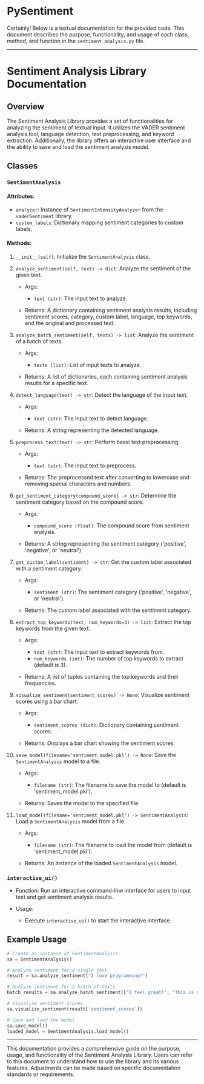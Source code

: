 # PySentiment
Certainly! Below is a textual documentation for the provided code. This document describes the purpose, functionality, and usage of each class, method, and function in the `sentiment_analysis.py` file.

---

# Sentiment Analysis Library Documentation

## Overview

The Sentiment Analysis Library provides a set of functionalities for analyzing the sentiment of textual input. It utilizes the VADER sentiment analysis tool, language detection, text preprocessing, and keyword extraction. Additionally, the library offers an interactive user interface and the ability to save and load the sentiment analysis model.

## Classes

### `SentimentAnalysis`

#### Attributes:

- `analyzer`: Instance of `SentimentIntensityAnalyzer` from the `vaderSentiment` library.
- `custom_labels`: Dictionary mapping sentiment categories to custom labels.

#### Methods:

1. `__init__(self)`: Initialize the `SentimentAnalysis` class.

2. `analyze_sentiment(self, text) -> dict`: Analyze the sentiment of the given text.

    - Args:
        - `text (str)`: The input text to analyze.

    - Returns:
        A dictionary containing sentiment analysis results, including sentiment scores, category, custom label, language, top keywords, and the original and processed text.

3. `analyze_batch_sentiment(self, texts) -> list`: Analyze the sentiment of a batch of texts.

    - Args:
        - `texts (list)`: List of input texts to analyze.

    - Returns:
        A list of dictionaries, each containing sentiment analysis results for a specific text.

4. `detect_language(text) -> str`: Detect the language of the input text.

    - Args:
        - `text (str)`: The input text to detect language.

    - Returns:
        A string representing the detected language.

5. `preprocess_text(text) -> str`: Perform basic text preprocessing.

    - Args:
        - `text (str)`: The input text to preprocess.

    - Returns:
        The preprocessed text after converting to lowercase and removing special characters and numbers.

6. `get_sentiment_category(compound_score) -> str`: Determine the sentiment category based on the compound score.

    - Args:
        - `compound_score (float)`: The compound score from sentiment analysis.

    - Returns:
        A string representing the sentiment category ('positive', 'negative', or 'neutral').

7. `get_custom_label(sentiment) -> str`: Get the custom label associated with a sentiment category.

    - Args:
        - `sentiment (str)`: The sentiment category ('positive', 'negative', or 'neutral').

    - Returns:
        The custom label associated with the sentiment category.

8. `extract_top_keywords(text, num_keywords=3) -> list`: Extract the top keywords from the given text.

    - Args:
        - `text (str)`: The input text to extract keywords from.
        - `num_keywords (int)`: The number of top keywords to extract (default is 3).

    - Returns:
        A list of tuples containing the top keywords and their frequencies.

9. `visualize_sentiment(sentiment_scores) -> None`: Visualize sentiment scores using a bar chart.

    - Args:
        - `sentiment_scores (dict)`: Dictionary containing sentiment scores.

    - Returns:
        Displays a bar chart showing the sentiment scores.

10. `save_model(filename='sentiment_model.pkl') -> None`: Save the `SentimentAnalysis` model to a file.

    - Args:
        - `filename (str)`: The filename to save the model to (default is 'sentiment_model.pkl').

    - Returns:
        Saves the model to the specified file.

11. `load_model(filename='sentiment_model.pkl') -> SentimentAnalysis`: Load a `SentimentAnalysis` model from a file.

    - Args:
        - `filename (str)`: The filename to load the model from (default is 'sentiment_model.pkl').

    - Returns:
        An instance of the loaded `SentimentAnalysis` model.

### `interactive_ui()`

- Function: Run an interactive command-line interface for users to input text and get sentiment analysis results.

- Usage:
  - Execute `interactive_ui()` to start the interactive interface.

## Example Usage

```python
# Create an instance of SentimentAnalysis
sa = SentimentAnalysis()

# Analyze sentiment for a single text
result = sa.analyze_sentiment("I love programming!")

# Analyze sentiment for a batch of texts
batch_results = sa.analyze_batch_sentiment(["I feel great!", "This is not good."])

# Visualize sentiment scores
sa.visualize_sentiment(result['sentiment_scores'])

# Save and load the model
sa.save_model()
loaded_model = SentimentAnalysis.load_model()
```

---

This documentation provides a comprehensive guide on the purpose, usage, and functionality of the Sentiment Analysis Library. Users can refer to this document to understand how to use the library and its various features. Adjustments can be made based on specific documentation standards or requirements.
